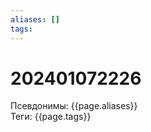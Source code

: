 ```yaml
---
aliases: []
tags:
---
```

<h1>202401072226</h1>


Псевдонимы: {{page.aliases}} <br>
Теги: {{page.tags}}